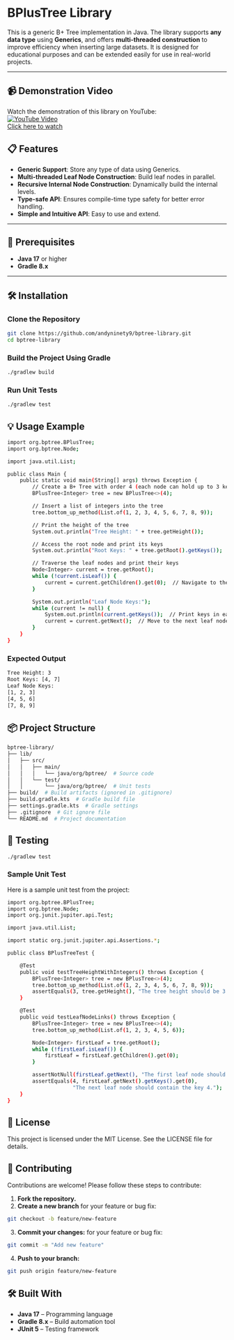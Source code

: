 # BPlusTree Library

This is a generic B+ Tree implementation in Java. The library supports **any data type** using **Generics**, and offers **multi-threaded construction** to improve efficiency when inserting large datasets. It is designed for educational purposes and can be extended easily for use in real-world projects.

---

## 📹 **Demonstration Video**
Watch the demonstration of this library on YouTube:  
[![YouTube Video](https://img.youtube.com/vi/xee-5-N1tuA/0.jpg)](https://www.youtube.com/watch?v=xee-5-N1tuA)  
[Click here to watch](https://www.youtube.com/watch?v=xee-5-N1tuA)

## 📋 **Features**
- **Generic Support**: Store any type of data using Generics.
- **Multi-threaded Leaf Node Construction**: Build leaf nodes in parallel.
- **Recursive Internal Node Construction**: Dynamically build the internal levels.
- **Type-safe API**: Ensures compile-time type safety for better error handling.
- **Simple and Intuitive API**: Easy to use and extend.

---

## 🚀 **Prerequisites**
- **Java 17** or higher
- **Gradle 8.x**

---

## 🛠 **Installation**

### **Clone the Repository**
```bash
git clone https://github.com/andyninety9/bptree-library.git
cd bptree-library
```

### **Build the Project Using Gradle**
```bash
./gradlew build
```

### **Run Unit Tests**
```bash
./gradlew test
```

## 💡 **Usage Example**
```bash
import org.bptree.BPlusTree;
import org.bptree.Node;

import java.util.List;

public class Main {
    public static void main(String[] args) throws Exception {
        // Create a B+ Tree with order 4 (each node can hold up to 3 keys)
        BPlusTree<Integer> tree = new BPlusTree<>(4);

        // Insert a list of integers into the tree
        tree.bottom_up_method(List.of(1, 2, 3, 4, 5, 6, 7, 8, 9));

        // Print the height of the tree
        System.out.println("Tree Height: " + tree.getHeight());

        // Access the root node and print its keys
        System.out.println("Root Keys: " + tree.getRoot().getKeys());

        // Traverse the leaf nodes and print their keys
        Node<Integer> current = tree.getRoot();
        while (!current.isLeaf()) {
            current = current.getChildren().get(0);  // Navigate to the first leaf node
        }

        System.out.println("Leaf Node Keys:");
        while (current != null) {
            System.out.println(current.getKeys());  // Print keys in each leaf node
            current = current.getNext();  // Move to the next leaf node
        }
    }
}
```
### **Expected Output**
```bash
Tree Height: 3
Root Keys: [4, 7]
Leaf Node Keys:
[1, 2, 3]
[4, 5, 6]
[7, 8, 9]
```

## 📦 **Project Structure**
```bash
bptree-library/
├── lib/
│   ├── src/
│   │   ├── main/
│   │   │   └── java/org/bptree/  # Source code
│   │   └── test/
│   │       └── java/org/bptree/  # Unit tests
├── build/  # Build artifacts (ignored in .gitignore)
├── build.gradle.kts  # Gradle build file
├── settings.gradle.kts  # Gradle settings
├── .gitignore  # Git ignore file
└── README.md  # Project documentation
```

## 🧪 **Testing**
```bash
./gradlew test
```

### **Sample Unit Test**
Here is a sample unit test from the project:
```bash
import org.bptree.BPlusTree;
import org.bptree.Node;
import org.junit.jupiter.api.Test;

import java.util.List;

import static org.junit.jupiter.api.Assertions.*;

public class BPlusTreeTest {

    @Test
    public void testTreeHeightWithIntegers() throws Exception {
        BPlusTree<Integer> tree = new BPlusTree<>(4);
        tree.bottom_up_method(List.of(1, 2, 3, 4, 5, 6, 7, 8, 9));
        assertEquals(3, tree.getHeight(), "The tree height should be 3.");
    }

    @Test
    public void testLeafNodeLinks() throws Exception {
        BPlusTree<Integer> tree = new BPlusTree<>(4);
        tree.bottom_up_method(List.of(1, 2, 3, 4, 5, 6));

        Node<Integer> firstLeaf = tree.getRoot();
        while (!firstLeaf.isLeaf()) {
            firstLeaf = firstLeaf.getChildren().get(0);
        }

        assertNotNull(firstLeaf.getNext(), "The first leaf node should have a next link.");
        assertEquals(4, firstLeaf.getNext().getKeys().get(0), 
                     "The next leaf node should contain the key 4.");
    }
}
```

## 📜 **License**
This project is licensed under the MIT License. See the LICENSE file for details.

## 🤝 **Contributing**

Contributions are welcome! Please follow these steps to contribute:

1. **Fork the repository.**
2. **Create a new branch** for your feature or bug fix:
```bash
git checkout -b feature/new-feature
```
3. **Commit your changes:** for your feature or bug fix:
```bash
git commit -m "Add new feature"
```
4. **Push to your branch:**
```bash
git push origin feature/new-feature
```
## 🛠  **Built With**
- **Java 17** – Programming language
- **Gradle 8.x** – Build automation tool
- **JUnit 5** – Testing framework  
